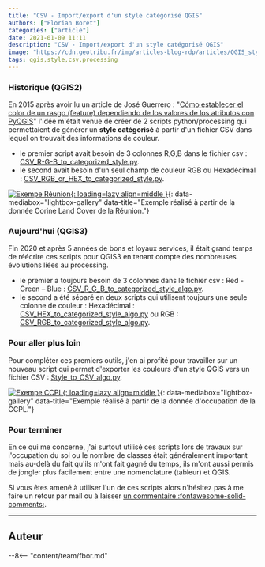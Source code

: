 ```yaml
---
title: "CSV - Import/export d'un style catégorisé QGIS"
authors: ["Florian Boret"]
categories: ["article"]
date: 2021-01-09 11:11
description: "CSV - Import/export d'un style catégorisé QGIS"
image: "https://cdn.geotribu.fr/img/articles-blog-rdp/articles/QGIS_style_CSV.gif"
tags: qgis,style,csv,processing
---
```


### Historique (QGIS2)

En 2015 après avoir lu un article de José Guerrero :  "[Cómo establecer el color de un rasgo (feature) dependiendo de los valores de los atributos con PyQGIS](https://joseguerreroa.wordpress.com/2015/02/22/como-establecer-el-color-de-un-rasgo-feature-dependiendo-de-los-valores-de-los-atributos-con-pyqgis/)"  l'idée m'était venue de créer de 2 scripts python/processing qui permettaient de générer un **style catégorisé** à partir d'un fichier CSV dans lequel on trouvait des informations de couleur.

* le premier script avait besoin de 3 colonnes R,G,B dans le fichier csv : [CSV_R-G-B_to_categorized_style.py](https://github.com/igeofr/qgis2/blob/master/scripts/CSV_R-G-B_to_categorized_style.py).
* le second avait besoin d'un seul champ de couleur RGB ou Hexadécimal : [CSV_RGB_or_HEX_to_categorized_style.py](https://github.com/igeofr/qgis2/blob/master/scripts/CSV_RGB_or_HEX_to_categorized_style.py).

[![Exempe Réunion](https://cdn.geotribu.fr/img/articles-blog-rdp/articles/CSV_QGIS_style.gif "Exemple réalisé à partir de la donnée Corine Land Cover de la Réunion."){: loading=lazy align=middle }](https://cdn.geotribu.fr/img/articles-blog-rdp/articles/CSV_QGIS_style.gif){: data-mediabox="lightbox-gallery" data-title="Exemple réalisé à partir de la donnée Corine Land Cover de la Réunion."}

### Aujourd'hui (QGIS3)

Fin 2020 et après 5 années de bons et loyaux services, il était grand temps de réécrire ces scripts pour QGIS3 en tenant compte des nombreuses évolutions liées au processing.

* le premier a toujours besoin de 3 colonnes dans le fichier csv : Red - Green – Blue : [CSV_R_G_B_to_categorized_style_algo.py](https://github.com/igeofr/qgis3/blob/master/scripts/style/CSV_R_G_B_to_categorized_style_algo.py).
* le second a été séparé en deux scripts qui utilisent toujours une seule colonne de couleur : Hexadécimal : [CSV_HEX_to_categorized_style_algo.py](https://github.com/igeofr/qgis3/blob/master/scripts/style/CSV_HEX_to_categorized_style_algo.py) ou RGB : [CSV_RGB_to_categorized_style_algo.py](https://github.com/igeofr/qgis3/blob/master/scripts/style/CSV_RGB_to_categorized_style_algo.py).

### Pour aller plus loin

Pour compléter ces premiers outils, j'en ai profité pour travailler sur un nouveau script qui permet d'exporter les couleurs d'un style QGIS vers un fichier CSV : [Style_to_CSV_algo.py](https://github.com/igeofr/qgis3/blob/master/scripts/style/Style_to_CSV_algo.py).

[![Exempe CCPL](https://cdn.geotribu.fr/img/articles-blog-rdp/articles/QGIS_style_CSV.gif "Exemple réalisé à partir de la donnée d'occupation de la CCPL."){: loading=lazy align=middle }](https://cdn.geotribu.fr/img/articles-blog-rdp/articles/QGIS_style_CSV.gif){: data-mediabox="lightbox-gallery" data-title="Exemple réalisé à partir de la donnée d'occupation de la CCPL."}

### Pour terminer

En ce qui me concerne, j'ai surtout utilisé ces scripts lors de travaux sur l'occupation du sol ou le nombre de classes était généralement important mais au-delà du fait qu'ils m'ont fait gagné du temps, ils m'ont aussi permis de jongler plus facilement entre une nomenclature (tableur) et QGIS.

Si vous êtes amené à utiliser l'un de ces scripts alors n'hésitez pas à me faire un retour par mail ou à laisser [un commentaire :fontawesome-solid-comments:](#__comments).

----

## Auteur

--8<-- "content/team/fbor.md"
